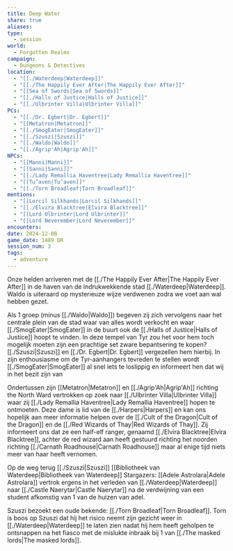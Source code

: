 ```yaml
---
title: Deep Water
share: true
aliases: 
type:
  - session
world:
  - Forgotten Realms
campaign:
  - Dungeons & Detectives
location:
  - "[[./Waterdeep|Waterdeep]]"
  - "[[./The Happily Ever After|The Happily Ever After]]"
  - "[[Sea of Swords|Sea of Swords]]"
  - "[[./Halls of Justice|Halls of Justice]]"
  - "[[./Ulbrinter Villa|Ulbrinter Villa]]"
PCs:
  - "[[./Dr. Egbert|Dr. Egbert]]"
  - "[[Metatron|Metatron]]"
  - "[[./SmogEater|SmogEater]]"
  - "[[./Szuszi|Szuszi]]"
  - "[[./Waldo|Waldo]]"
  - "[[./Agrip'Ah|Agrip'Ah]]"
NPCs:
  - "[[Manni|Manni]]"
  - "[[Sanni|Sanni]]"
  - "[[./Lady Remallia Haventree|Lady Remallia Haventree]]"
  - "[[Tu’aven|Tu’aven]]"
  - "[[./Torn Broadleaf|Torn Broadleaf]]"
mentions:
  - "[[Lorcil Silkhands|Lorcil Silkhands]]"
  - "[[./Elvira Blacktree|Elvira Blacktree]]"
  - "[[Lord Ulbrinter|Lord Ulbrinter]]"
  - "[[Lord Neverember|Lord Neverember]]"
encounters: 
date: 2024-12-08
game_date: 1489 DR
session_num: 3
tags:
  - adventure
---
```


Onze helden arriveren met de [[./The Happily Ever After|The Happily Ever After]] in de haven van de indrukwekkende stad [[./Waterdeep|Waterdeep]]. Waldo is uiteraard op mysterieuze wijze verdwenen zodra we voet aan wal hebben gezet. 

Als 1 groep (minus [[./Waldo|Waldo]]) begeven zij zich vervolgens naar het centrale plein van de stad waar van alles wordt verkocht en waar [[./SmogEater|SmogEater]] in de buurt ook de [[./Halls of Justice|Halls of Justice]] hoopt te vinden. In deze tempel van Tyr zou het voor hem toch mogelijk moeten zijn een prachtige set zware bepantsering te kopen? [[./Szuszi|Szuszi]] en [[./Dr. Egbert|Dr. Egbert]] vergezellen hem hierbij. In zijn enthousiasme om de Tyr-aanhangers tevreden te stellen wordt [[./SmogEater|SmogEater]] al snel iets te loslippig en informeert hen dat wij in het bezit zijn van 

Ondertussen zijn [[Metatron|Metatron]] en [[./Agrip'Ah|Agrip'Ah]] richting the North Ward vertrokken op zoek naar [[./Ulbrinter Villa|Ulbrinter Villa]] waar zij [[./Lady Remallia Haventree|Lady Remallia Haventree]] hopen te ontmoeten. Deze dame is lid van de [[./Harpers|Harpers]] en kan ons hopelijk aan meer informatie helpen over de [[./Cult of the Dragon|Cult of the Dragon]] en de [[./Red Wizards of Thay|Red Wizards of Thay]]. Zij informeert ons dat ze een half-elf ranger, genaamd [[./Elvira Blacktree|Elvira Blacktree]], achter de red wizard aan heeft gestuurd richting het noorden richting [[./Carnath Roadhouse|Carnath Roadhouse]] maar al enige tijd niets meer van haar heeft vernomen. 

Op de weg terug 
[[./Szuszi|Szuszi]]
[[Bibliotheek van Waterdeep|Bibliotheek van Waterdeep]] 
Stargazers: [[Adele Astrolara|Adele Astrolara]] vertrok ergens in het verleden van [[./Waterdeep|Waterdeep]] naar [[./Castle Naerytar|Castle Naerytar]] na de verdwijning van een student afkomstig van 1 van de huizen van adel. 

Szuszi bezoekt een oude bekende: [[./Torn Broadleaf|Torn Broadleaf]]. Torn is boos op Szuszi dat hij het risico neemt zijn gezicht weer in [[./Waterdeep|Waterdeep]] te laten zien nadat hij hem heeft geholpen te ontsnappen na het fiasco met de mislukte inbraak bij 1 van [[./The masked lords|The masked lords]].
